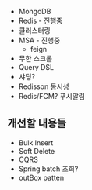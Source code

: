 
- MongoDB 
- Redis - 진행중 
- 클러스터링 
- MSA - 진행중
	- feign
- 무한 스크롤
- Query DSL
- 샤딩?
- Redisson 동시성 
- Redis/FCM? 푸시알림
## 개선할 내용들
- Bulk Insert
- Soft Delete
- CQRS
- Spring batch 조회?
- outBox patten




